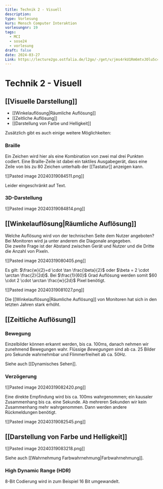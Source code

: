 ```yaml
---
title: Technik 2 - Visuell
description: 
type: Vorlesung
kurs: Mensch Computer Interaktion
vorlesungnr: 19
tags:
  - MCI
  - sose24
  - vorlesung
draft: false
date: 2024-03-27
Link: https://lecture2go.ostfalia.de/l2go/-/get/v/jms4rkU1Rm6mtvJOlu5c4wxx
---
```


# Technik 2 - Visuell

## [[Visuelle Darstellung]]

- [[Winkelauflösung|Räumliche Auflösung]]
- [[Zeitliche Auflösung]]
- [[Darstellung von Farbe und Helligkeit]]

Zusätzlich gibt es auch einige weitere Möglichkeiten:

### Braille

Ein Zeichen wird hier als eine Kombination von zwei mal drei Punkten codiert. Eine Braille-Zeile ist dabei ein taktiles Ausgabegerät, dass eine Zeile von bis zu 80 Zeichen unterhalb der [[Tastatur]] anzeigen kann.

![[Pasted image 20240319084511.png]]

Leider eingeschränkt auf Text.

### 3D-Darstellung

![[Pasted image 20240319084814.png]]

## [[Winkelauflösung|Räumliche Auflösung]]

Welche Auflösung wird von der technischen Seite dem Nutzer angeboten? Bei Monitoren wird ja unter anderem die Diagonale angegeben.  
Die zweite Frage ist der Abstand zwischen Gerät und Nutzer und die Dritte die Anzahl von Pixeln.

![[Pasted image 20240319080405.png]]

Es gilt: $\frac{w}{2}=d \cdot \tan \frac{\beta}{2}$ oder $\beta = 2 \cdot \arctan \frac{2}{2d}$. Bei $\frac{1}{60}$ Grad Auflösung werden somit $60 \cdot 2 \cdot \arctan \frac{w}{2d}$ Pixel benötigt.

![[Pasted image 20240319081027.png]]

Die [[Winkelauflösung|Räumliche Auflösung]] von Monitoren hat sich in den letzten Jahren stark erhöht.

## [[Zeitliche Auflösung]]

### Bewegung

Einzelbilder können erkannt werden, bis ca. 100ms, danach nehmen wir zunehmend Bewegungen wahr. Flüssige *Bewegungen* sind ab ca. 25 Bilder pro Sekunde wahrnehmbar und Flimmerfreiheit ab ca. 50Hz.

Siehe auch [[Dynamisches Sehen]].

### Verzögerung

![[Pasted image 20240319082420.png]]

Eine direkte Empfindung wird bis ca. 100ms wahrgenommen; ein kausaler Zusammenhang bis ca. eine Sekunde. Ab mehreren Sekunden wir kein Zusammenhang mehr wahrgenommen. Dann werden andere Rückmeldungen benötigt.

![[Pasted image 20240319082545.png]]

## [[Darstellung von Farbe und Helligkeit]]

![[Pasted image 20240319083218.png]]

Siehe auch [[Wahrnehmung Farbwahrnehmung|Farbwahrnehmung]].

### High Dynamic Range (HDR)

8-Bit Codierung wird in zum Beispiel 16 Bit umgewandelt. 